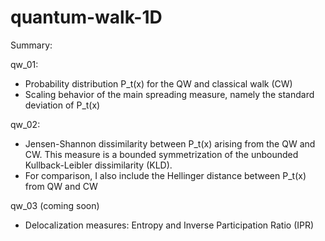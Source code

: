 # quantum-walk-1D
Summary:

qw_01: 

* Probability distribution P_t(x) for the QW and classical walk (CW)
* Scaling behavior of the main spreading measure, namely the standard deviation of P_t(x) 



qw_02: 
* Jensen-Shannon dissimilarity between  P_t(x) arising from the QW and CW. This measure is a bounded symmetrization of the unbounded Kullback-Leibler dissimilarity (KLD).
* For comparison, I also include the Hellinger distance between  P_t(x) from QW and CW

qw_03 (coming soon)
* Delocalization measures: Entropy and Inverse Participation Ratio (IPR)

